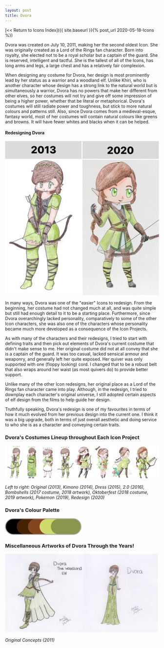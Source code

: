 ```yaml
---
layout: post
title: Dvora
---
```



[<< Return to Icons Index]({{ site.baseurl }}{% post_url 2020-05-18-Icons %})

Dvora was created on July 10, 2011, making her the second oldest Icon. She was originally created as a Lord of the Rings fan character. Born into royalty, she elected not to be a royal scholar but a captain of the guard. She is reserved, intelligent and tactful. She is the tallest of all of the Icons, has long arms and legs, a large chest and has a relatively fair complexion.

When designing any costume for Dvora, her design is most prominently lead by her status as a warrior and a woodland elf. Unlike Khiri, who is another character whose design has a strong link to the natural world but is simultaneously a warrior, Dvora has no powers that make her different from other elves, so her costumes will not try and give off some impression of being a higher power, whether that be literal or metaphorical. Dvora's costumes will still radiate power and toughness, but stick to more natural colours and patterns still. Also, since Dvora comes from a medieval-esque, fantasy world, most of her costumes will contain natural colours like greens and browns. It will have fewer whites and blacks when it can be helped.


#### Redesigning Dvora

![Dvora Redesign Comparison](/assets/artwork/IconProjects/IconIntros/Dvora/Redesign_Comparison_Dvora.jpg)

In many ways, Dvora was one of the "easier" Icons to redesign. From the beginning, her costume had not changed much at all, and was quite simple but still had enough detail to it to be a starting place. Furthermore, since Dvora overarchingly lacked personality, comparatively to some of the other Icon characters, she was also one of the characters whose personality became much more developed as a consequence of the Icon Projects. 

As with many of the characters and their redesigns, I tried to start with defining traits and then pick out elements of Dvora's current costume that didn't make sense to me. Her original costume did not at all convey that she is a captain of the guard. It was too casual, lacked sensical armour and weaponry, and generally left her quite exposed. Her quiver was only supported with one (floppy looking) cord. I changed that to be a robust belt that also wraps around her waist (as most quivers do) to provide better support. 

Unlike many of the other Icon redesigns, her original place as a Lord of the Rings fan character came into play. Although, in the redesign, I tried to downplay each character's original universe, I still adopted certain aspects of elf design from the films to help guide her design. 

Truthfully speaking, Dvora's redesign is one of my favourites in terms of how it much evolved from her previous design into the current one. I think it was a big upgrade, both in terms of just overall aesthetic and doing service to who she is as a character and conveying certain traits. 


### Dvora's Costumes Lineup throughout Each Icon Project

![Dvora Lineup](/assets/artwork/IconProjects/IconIntros/Dvora/Dvora_CostumeLineup.jpg) 

_Left to right: Original (2013), Kimono (2014), Dress (2015), 2.0 (2016), Bombshells (2017 costume, 2018 artwork), Oktoberfest (2018 costume, 2019 artwork), Pokemon (2019), Redesign (2020)_


### Dvora's Colour Palette

![Dvora Colour Palette](/assets/artwork/IconProjects/IconIntros/Dvora/Dvora_ColourPalette.jpg) 


### Miscellaneous Artworks of Dvora Through the Years! 

![Dvora Misc Art 1](/assets/artwork/IconProjects/IconIntros/Dvora/Dvora_MiscArt1.jpg) 

_Original Concepts (2011)_